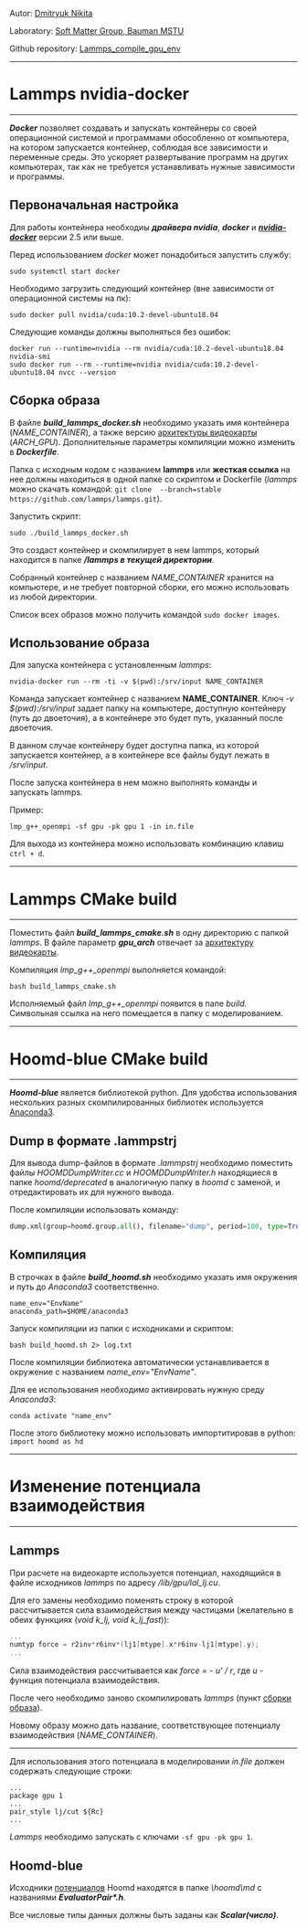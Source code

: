 
Autor: [Dmitryuk Nikita](https://github.com/NikitaDmitryuk)

Laboratory: [Soft Matter Group, Bauman MSTU](http://teratech.ru/en)

Github repository: [Lammps_compile_gpu_env](https://github.com/NikitaDmitryuk/Lammps_compile_gpu_env)

---

# Lammps nvidia-docker

---

***Docker*** позволяет создавать и запускать контейнеры со своей операционной системой и программами обособленно от компьютера, на котором запускается контейнер, соблюдая все зависимости и переменные среды. Это ускоряет развертывание программ на других компьютерах, так как не требуется устанавливать нужные зависимости и программы.


## Первоначальная настройка

Для работы контейнера необходиы ***драйвера nvidia***, ***docker*** и ***[nvidia-docker](https://github.com/NVIDIA/nvidia-docker)*** версии 2.5 или выше.

Перед использованием *docker* может понадобиться запустить службу:


```shell
sudo systemctl start docker
```

Необходимо загрузить следующий контейнер (вне зависимости от операционной системы на пк):

```shell
sudo docker pull nvidia/cuda:10.2-devel-ubuntu18.04
```

Следующие команды должны выполняться без ошибок:

```shell
docker run --runtime=nvidia --rm nvidia/cuda:10.2-devel-ubuntu18.04 nvidia-smi
sudo docker run --rm --runtime=nvidia nvidia/cuda:10.2-devel-ubuntu18.04 nvcc --version
```

## Сборка образа

В файле ***build_lammps_docker.sh*** необходимо указать имя контейнера (*NAME_CONTAINER*), а также версию [архитектуры видеокарты](https://ru.wikipedia.org/wiki/CUDA) (*ARCH_GPU*).
Дополнительные параметры компиляции можно изменить в ***Dockerfile***.

Папка с исходным кодом с названием **lammps** или **жесткая ссылка** на нее должны находиться в одной папке со скриптом и Dockerfile (*lammps* можно скачать командой: `git clone  --branch=stable https://github.com/lammps/lammps.git`).

Запустить скрипт:

```shell
sudo ./build_lammps_docker.sh
```

Это создаст контейнер и скомпилирует в нем lammps, который находится в папке ***/lammps в текущей директории***.

Собранный контейнер с названием *NAME_CONTAINER* хранится на компьютере, и не требует повторной сборки, его можно использовать из любой директории.

Список всех образов можно получить командой `sudo docker images`.

## Использование образа

Для запуска контейнера с установленным *lammps*:

```shell
nvidia-docker run --rm -ti -v $(pwd):/srv/input NAME_CONTAINER
```

Команда запускает контейнер с названием **NAME_CONTAINER**. Ключ *-v $(pwd):/srv/input* задает папку на компьютере, доступную контейнеру (путь до двоеточия), а в контейнере это будет путь, указанный после двоеточия.

В данном случае контейнеру будет доступна папка, из которой запускается контейнер, а в контейнере все файлы будут лежать в */srv/input*.

После запуска контейнера в нем можно выполнять команды и запускать lammps.

Пример:

```shell
lmp_g++_openmpi -sf gpu -pk gpu 1 -in in.file
```

Для выхода из контейнера можно использовать комбинацию клавиш `ctrl + d`.

---

# Lammps CMake build

---

Поместить файл ***build_lammps_cmake.sh*** в одну директорию с папкой *lammps*. В файле параметр ***gpu_arch*** отвечает за [архитектуру видеокарты](https://ru.wikipedia.org/wiki/CUDA).

Компиляция *lmp_g++_openmpi* выполняется командой:

```shell
bash build_lammps_cmake.sh
```

Исполняемый файл *lmp_g++_openmpi* появится в папе *build*. Символьная ссылка на него помещается в папку с моделированием.


---

# Hoomd-blue CMake build

---

***Hoomd-blue*** является библиотекой python. Для удобства использования нескольких разных скомпилированных библиотек используется [Anaconda3](https://docs.anaconda.com/anaconda/install/linux/).

## Dump в формате .lammpstrj

Для вывода dump-файлов в формате *.lammpstrj* необходимо поместить файлы *HOOMDDumpWriter.cc* и *HOOMDDumpWriter.h* находящиеся в папке *hoomd/deprecated* в аналогичную папку в *hoomd* с заменой, и отредактировать их для нужного вывода. 

После компиляции использовать команду: 

```python
dump.xml(group=hoomd.group.all(), filename="dump", period=100, type=True)
```

## Компиляция

В строчках в файле ***build_hoomd.sh*** необходимо указать имя окружения и путь до *Anaconda3* соответственно.

```shell
name_env="EnvName"
anaconda_path=$HOME/anaconda3
```

Запуск компиляции из папки с исходниками и скриптом:

```shell
bash build_hoomd.sh 2> log.txt
```

После компиляции библиотека автоматически устанавливается в окружение с названием *name_env="EnvName"*.

Для ее использования необходимо активировать нужную среду *Anaconda3*:

```shell
conda activate "name_env"
```

После этого библиотеку можно использовать импортитировав в python: `import hoomd as hd`


---

# Изменение потенциала взаимодействия

---

## Lammps

При расчете на видеокарте используется потенциал, находящийся в файле исходников *lammps* по адресу */lib/gpu/lal_lj.cu*.

Для его замены необходимо поменять строку в которой рассчитывается сила взаимодействия между частицами (желательно в обеих функциях (*void k_lj, void k_lj_fast*)):


```c++
...
numtyp force = r2inv*r6inv*(lj1[mtype].x*r6inv-lj1[mtype].y);
...
```

Сила взаимодействия рассчитывается как *force = - u' / r*, где *u* - функция потенциала взаимодействия.

После чего необходимо заново скомпилировать *lammps* (пункт [сборки образа](https://github.com/NikitaDmitryuk/Lammps_compile_gpu_env/blob/main/README.md#%D1%81%D0%B1%D0%BE%D1%80%D0%BA%D0%B0-%D0%BE%D0%B1%D1%80%D0%B0%D0%B7%D0%B0)).

Новому образу можно дать название, соответствующее потенциалу взаимодействия (*NAME_CONTAINER*).

***

Для использования этого потенциала в моделировании *in.file* должен содержать следующие строки:

    ...
    package gpu 1
    ...
    pair_style lj/cut ${Rc}
    ...

*Lammps* необходимо запускать с ключами `-sf gpu -pk gpu 1`.

## Hoomd-blue

Исходники [потенциалов](https://hoomd-blue.readthedocs.io/en/v2.9.7/module-md-pair.html) Hoomd находятся в папке *\hoomd\md* c названиями ***EvaluatorPair\*.h***.

Все числовые типы данных должны быть заданы как ***Scalar(число)***.
